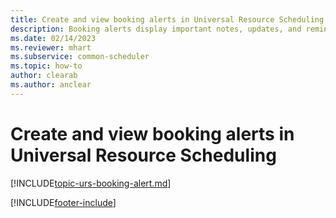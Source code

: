 ```yaml
---
title: Create and view booking alerts in Universal Resource Scheduling
description: Booking alerts display important notes, updates, and reminders on the schedule board. Create these alerts to ensure accurate and timely job completion.
ms.date: 02/14/2023
ms.reviewer: mhart
ms.subservice: common-scheduler
ms.topic: how-to
author: clearab 
ms.author: anclear
---
```


# Create and view booking alerts in Universal Resource Scheduling

[!INCLUDE[topic-urs-booking-alert.md](../shared/urs/booking-alert.md)]

[!INCLUDE[footer-include](../includes/footer-banner.md)]
